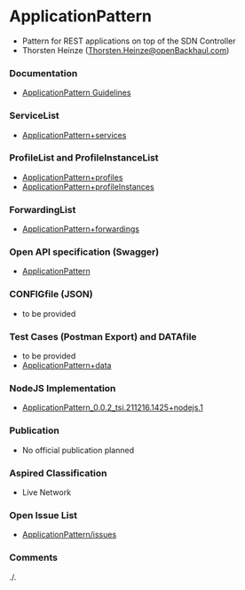 # ApplicationPattern
- Pattern for REST applications on top of the SDN Controller
- Thorsten Heinze (Thorsten.Heinze@openBackhaul.com)

### Documentation
- [ApplicationPattern Guidelines](./doc/Main.md)

### ServiceList
- [ApplicationPattern+services](./ApplicationPattern+services.yaml)

### ProfileList and ProfileInstanceList
- [ApplicationPattern+profiles](./ApplicationPattern+profiles.yaml)
- [ApplicationPattern+profileInstances](./ApplicationPattern+profileInstances.yaml)

### ForwardingList
- [ApplicationPattern+forwardings](./ApplicationPattern+forwardings.yaml)

### Open API specification (Swagger)
- [ApplicationPattern](./ApplicationPattern.yaml)

### CONFIGfile (JSON)
- to be provided

### Test Cases (Postman Export) and DATAfile
- to be provided
- [ApplicationPattern+data](./ApplicationPattern+data.json)

### NodeJS Implementation
- [ApplicationPattern_0.0.2_tsi.211216.1425+nodejs.1](./ApplicationPattern_0.0.2_tsi.211216.1425+nodejs.1.zip)

### Publication
- No official publication planned

### Aspired Classification
- Live Network

### Open Issue List
- [ApplicationPattern/issues](../../issues)

### Comments
./.
